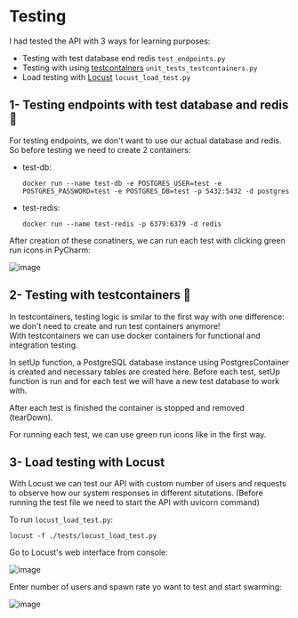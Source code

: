 # Testing 
I had tested the API with 3 ways for learning purposes:  
  - Testing with test database end redis ```test_endpoints.py```
  - Testing with using [testcontainers](https://github.com/testcontainers/testcontainers-python) ```unit_tests_testcontainers.py```
  - Load testing with [Locust](http://docs.locust.io/en/stable/) ```locust_load_test.py```  

## 1- Testing endpoints with test database and redis 🐳
For testing endpoints, we don't want to use our actual database and redis. So before testing we need to create 2 containers:  
  - test-db:  
    ``` 
    docker run --name test-db -e POSTGRES_USER=test -e POSTGRES_PASSWORD=test -e POSTGRES_DB=test -p 5432:5432 -d postgres 
    ```
  - test-redis:  
    ``` 
    docker run --name test-redis -p 6379:6379 -d redis 
    ```  
After creation of these conatiners, we can run each test with clicking green run icons in PyCharm:  

  ![image](https://user-images.githubusercontent.com/57798386/162152775-1cb7b3a5-d999-4486-992e-8058b709b5d1.png)

## 2- Testing with testcontainers 🧊
In testcontainers, testing logic is smilar to the first way with one difference: we don't need to create and run test containers anymore!  
With testcontainers we can use docker containers for functional and integration testing.  

In setUp function, a PostgreSQL database instance using PostgresContainer is created and necessary tables are created here. Before each test, setUp function is run and for each test we will have a new test database to work with.  

After each test is finished the container is stopped and removed (tearDown).

For running each test, we can use green run icons like in the first way.

## 3- Load testing with Locust
With Locust we can test our API with custom number of users and requests to observe how our system responses in different situtations. 
(Before running the test file we need to start the API with uvicorn command)  

To run ```locust_load_test.py```:

  ```
  locust -f ./tests/locust_load_test.py
  ``` 
Go to Locust's web interface from console:  

![image](https://user-images.githubusercontent.com/57798386/162163271-3ab341f4-2acd-483e-a201-eda768d9a200.png)

Enter number of users and spawn rate yo want to test and start swarming:

![image](https://user-images.githubusercontent.com/57798386/162162720-d63b0497-91d3-4bb9-bb1c-78bd30d042dd.png)


